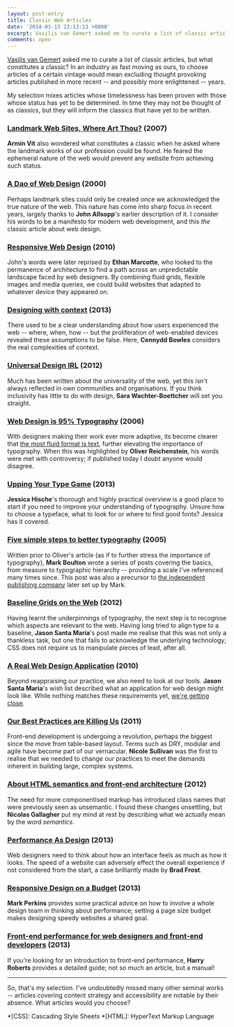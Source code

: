 ```yaml
---
layout: post-entry
title: Classic Web Articles
date: '2014-01-13 23:13:13 +0000'
excerpt: Vasilis van Gemert asked me to curate a list of classic articles for the Daily Nerd, but what constitutes a classic?
comments: open
---
```

[Vasilis van Gemert][0] asked me to curate a list of classic articles, but what constitutes a classic? In an industry as fast moving as ours, to choose articles of a certain vintage would mean excluding thought provoking articles published in more recent -- and possibly more enlightened -- years.

My selection mixes articles whose timelessness has been proven with those whose status has yet to be determined. In time they may not be thought of as classics, but they will inform the classics that have yet to be written.

[0]: http://vasilis.nl

### [Landmark Web Sites, Where Art Thou?][1] (2007)
[1]: http://www.underconsideration.com/speakup/archives/004033.html

**Armin Vit** also wondered what constitutes a classic when he asked where the landmark works of our profession could be found. He feared the ephemeral nature of the web would prevent any website from achieving such status.

### [A Dao of Web Design][2] (2000)
[2]: http://alistapart.com/article/dao

Perhaps landmark sites could only be created once we acknowledged the true nature of the web. This nature has come into sharp focus in recent years, largely thanks to **John Allsopp**'s earlier description of it. I consider his words to be a manifesto for modern web development, and this *the* classic article about web design.

### [Responsive Web Design][3] (2010)
[3]: http://alistapart.com/article/responsive-web-design

John's words were later reprised by **Ethan Marcotte**, who looked to the permanence of architecture to find a path across an unpredictable landscape faced by web designers. By combining fluid grids, flexible images and media queries, we could build websites that adapted to whatever device they appeared on.

### [Designing with context][4] (2013)
[4]: http://www.cennydd.co.uk/2013/designing-with-context

There used to be a clear understanding about how users experienced the web -- where, when, how -- but the proliferation of web-enabled devices revealed these assumptions to be false. Here, **Cennydd Bowles** considers the real complexities of context.

### [Universal Design IRL][5] (2012)
[5]: http://alistapart.com/article/universal-design-irl

Much has been written about the universality of the web, yet this isn't always reflected in own communities and organisations. If you think inclusivity has little to do with design, **Sara Wachter-Boettcher** will set you straight.

### [Web Design is 95% Typography][6] (2006)
[6]: http://ia.net/blog/the-web-is-all-about-typography-period/

With designers making their work ever more adaptive, its become clearer that [the most fluid format is text][7], further elevating the importance of typography. When this was highlighted by **Oliver Reichenstein**, his words were met with controversy; if published today I doubt anyone would disagree.

[7]: http://welcomebrand.co.uk/thoughts/the-responsive-web-will-be-99-9-typography/

### [Upping Your Type Game][8] (2013)
[8]: http://jessicahische.is/talkingtype

**Jessica Hische**'s thorough and highly practical overview is a good place to start if you need to improve your understanding of typography. Unsure how to choose a typeface, what to look for or where to find good fonts? Jessica has it covered.

### [Five simple steps to better typography][9] (2005)
[9]: http://www.markboulton.co.uk/journal/five-simple-steps-to-better-typography

Written prior to Oliver's article (as if to further stress the importance of typography), **Mark Boulton** wrote a series of posts covering the basics, from measure to typographic hierarchy -- providing a scale I've referenced many times since. This post was also a precursor to [the independent publishing company][10] later set up by Mark.

[10]: http://fivesimplesteps.com

### [Baseline Grids on the Web][11] (2012)
[11]: http://jasonsantamaria.com/articles/baseline-grids-on-the-web

Having learnt the underpinnings of typography, the next step is to recognise which aspects are relevant to the web. Having long tried to align type to a baseline, **Jason Santa Maria**'s post made me realise that this was not only a thankless task, but one that fails to acknowledge the underlying technology; CSS does not require us to manipulate pieces of lead, after all.

### [A Real Web Design Application][12] (2010)
[12]: http://v4.jasonsantamaria.com/articles/a-real-web-design-application/

Beyond reappraising our practice, we also need to look at our tools. **Jason Santa Maria**'s wish list described what an application for web design might look like. While nothing matches these requirements yet, [we're getting close][13].

[13]: http://bohemiancoding.com/sketch/

### [Our Best Practices are Killing Us][14] (2011)
[14]: http://www.stubbornella.org/content/2011/04/28/our-best-practices-are-killing-us/

Front-end development is undergoing a revolution, perhaps the biggest since the move from table-based layout. Terms such as DRY, modular and agile have become part of our vernacular. **Nicole Sullivan** was the first to realise that we needed to change our practices to meet the demands inherent in building large, complex systems.

### [About HTML semantics and front-end architecture][15] (2012)
[15]: http://nicolasgallagher.com/about-html-semantics-front-end-architecture/

The need for more componentised markup has introduced class names that were previously seen as unsemantic. I found these changes unsettling, but **Nicolas Gallagher** put my mind at rest by describing what we actually mean by the word *semantics*.

### [Performance As Design][16] (2013)
[16]: http://bradfrostweb.com/blog/post/performance-as-design/

Web designers need to think about how an interface feels as much as how it looks. The speed of a website can adversely effect the overall experience if not considered from the start, a case brilliantly made by **Brad Frost**.

### [Responsive Design on a Budget][17] (2013)
[17]: http://clearleft.com/thinks/responsivedesignonabudget/

**Mark Perkins** provides some practical advice on how to involve a whole design team in thinking about performance; setting a page size budget makes designing speedy websites a shared goal.

### [Front-end performance for web designers and front-end developers][18] (2013)
[18]: http://csswizardry.com/2013/01/front-end-performance-for-web-designers-and-front-end-developers/

If you're looking for an introduction to front-end performance, **Harry Roberts** provides a detailed guide; not so much an article, but a manual!

***

So, that's my selection. I've undoubtedly missed many other seminal works -- articles covering content strategy and accessibility are notable by their absence. What articles would you choose?

*[CSS]: Cascading Style Sheets
*[HTML]: HyperText Markup Language